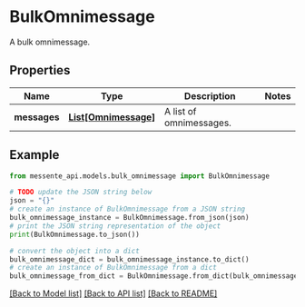 # BulkOmnimessage

A bulk omnimessage.

## Properties

Name | Type | Description | Notes
------------ | ------------- | ------------- | -------------
**messages** | [**List[Omnimessage]**](Omnimessage.md) | A list of omnimessages. | 

## Example

```python
from messente_api.models.bulk_omnimessage import BulkOmnimessage

# TODO update the JSON string below
json = "{}"
# create an instance of BulkOmnimessage from a JSON string
bulk_omnimessage_instance = BulkOmnimessage.from_json(json)
# print the JSON string representation of the object
print(BulkOmnimessage.to_json())

# convert the object into a dict
bulk_omnimessage_dict = bulk_omnimessage_instance.to_dict()
# create an instance of BulkOmnimessage from a dict
bulk_omnimessage_from_dict = BulkOmnimessage.from_dict(bulk_omnimessage_dict)
```
[[Back to Model list]](../README.md#documentation-for-models) [[Back to API list]](../README.md#documentation-for-api-endpoints) [[Back to README]](../README.md)


